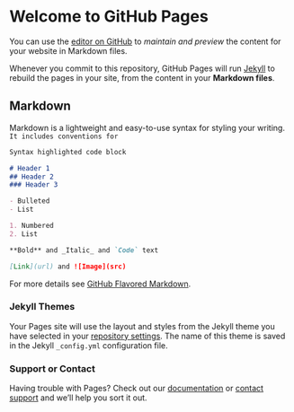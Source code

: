 # Welcome to GitHub Pages

You can use the [editor on GitHub](https://github.com/kalutes/CS193_Fall18_Lab1/edit/master/index.md) to _maintain and preview_ the content for your website in Markdown files.

Whenever you commit to this repository, GitHub Pages will run [Jekyll](https://jekyllrb.com/) to rebuild the pages in your site, from the content in your **Markdown files**.

## Markdown

Markdown is a lightweight and easy-to-use syntax for styling your writing. `It includes conventions for`

```markdown
Syntax highlighted code block

# Header 1
## Header 2
### Header 3

- Bulleted
- List

1. Numbered
2. List

**Bold** and _Italic_ and `Code` text

[Link](url) and ![Image](src)
```

For more details see [GitHub Flavored Markdown](https://guides.github.com/features/mastering-markdown/).

### Jekyll Themes

Your Pages site will use the layout and styles from the Jekyll theme you have selected in your [repository settings](https://github.com/kalutes/CS193_Fall18_Lab1/settings). The name of this theme is saved in the Jekyll `_config.yml` configuration file.

### Support or Contact

Having trouble with Pages? Check out our [documentation](https://help.github.com/categories/github-pages-basics/) or [contact support](https://github.com/contact) and we’ll help you sort it out.
